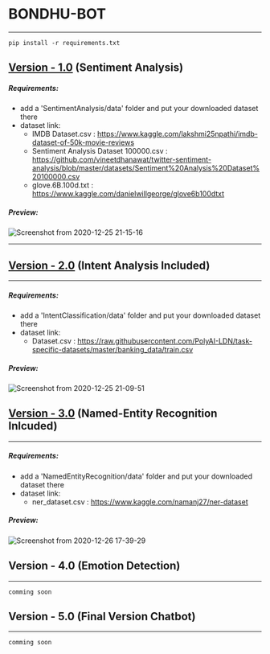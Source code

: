# BONDHU-BOT
------------

```
pip install -r requirements.txt
```

## [Version - 1.0](https://github.com/BONDHU-BOT/BONDHU-BOT/tree/sentiment) (Sentiment Analysis)

##### Requirements:
- add a 'SentimentAnalysis/data' folder and put your downloaded dataset there
- dataset link:
  - IMDB Dataset.csv : https://www.kaggle.com/lakshmi25npathi/imdb-dataset-of-50k-movie-reviews
  - Sentiment Analysis Dataset 100000.csv : https://github.com/vineetdhanawat/twitter-sentiment-analysis/blob/master/datasets/Sentiment%20Analysis%20Dataset%20100000.csv
  - glove.6B.100d.txt : https://www.kaggle.com/danielwillgeorge/glove6b100dtxt

##### Preview:
![Screenshot from 2020-12-25 21-15-16](https://user-images.githubusercontent.com/35567854/103151280-c1699f00-47a6-11eb-8c9a-cc3aaef4bdb4.png)

-------------

## [Version - 2.0](https://github.com/BONDHU-BOT/BONDHU-BOT/tree/sentiment_intent) (Intent Analysis Included)
-------------

##### Requirements:
- add a 'IntentClassification/data' folder and put your downloaded dataset there
- dataset link:
  - Dataset.csv : https://raw.githubusercontent.com/PolyAI-LDN/task-specific-datasets/master/banking_data/train.csv

##### Preview:
![Screenshot from 2020-12-25 21-09-51](https://user-images.githubusercontent.com/35567854/103151109-54093e80-47a5-11eb-9308-233714e8abe5.png)

## [Version - 3.0](https://github.com/BONDHU-BOT/BONDHU-BOT/tree/sentiment_intent_ner) (Named-Entity Recognition Inlcuded)
-------------

##### Requirements:
- add a 'NamedEntityRecognition/data' folder and put your downloaded dataset there
- dataset link:
  - ner_dataset.csv : https://www.kaggle.com/namanj27/ner-dataset

##### Preview:
![Screenshot from 2020-12-26 17-39-29](https://user-images.githubusercontent.com/35567854/103151252-89625c00-47a6-11eb-9b0b-7704c02f2fd6.png)

## Version - 4.0 (Emotion Detection)
-------------
```
comming soon
```

## Version - 5.0 (Final Version Chatbot)
-------------
```
comming soon
```
